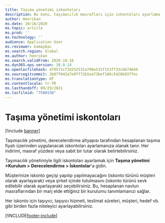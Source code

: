 ```yaml
---
title: Taşıma yönetimi iskontoları
description: Bu konu, taşımacılık masrafları için iskontoları ayarlama seçeneklerini açıklar.
author: Henrikan
ms.date: 10/16/2020
ms.topic: article
ms.prod: ''
ms.technology: ''
audience: Application User
ms.reviewer: kamaybac
ms.search.region: Global
ms.author: henrikan
ms.search.validFrom: 2020-10-16
ms.dyn365.ops.version: 10.0.14
ms.openlocfilehash: 479572cf3d252531a790e515f153ff33cb674649
ms.sourcegitcommit: 3b87f042a7e97f72b5aa73bef186c5426b937fec
ms.translationtype: HT
ms.contentlocale: tr-TR
ms.lasthandoff: 09/29/2021
ms.locfileid: "7580156"
---
```

# <a name="transportation-management-discounts"></a>Taşıma yönetimi iskontoları

[!include [banner](../includes/banner.md)]

Taşımacılık yönetimi, derecelendirme altyapısı tarafından hesaplanan taşıma fiyatı üzerinden uygulanacak iskontoları ayarlamanıza olanak tanır. Her indirimi, masraf yüzdesi veya sabit bir tutar olarak belirtebilirsiniz.

Taşımacılık yönetimiyle ilgili iskontoları ayarlamak için **Taşıma yönetimi \>Kurulum \> Derecelendirme \> İskontolar**'a gidin.

Müşterinize iskonto geçişi yapılıp yapılmayacağını (iskonto türünü müşteri olarak ayarlayarak) veya şirket içinde tutulmasını (iskonto türünü sevk edilebilir olarak ayarlayarak) seçebilirsiniz. Bu, hesaplanan navlun masraflarından bir marj elde ettiğiniz bir kurulumu tanımlamanızı sağlar.

Her iskonto için taşıyıcı, taşıyıcı hizmeti, teslimat süreleri, müşteri, hedef vb. gibi birden fazla niteleyici ayarlayabilirsiniz.


[!INCLUDE[footer-include](../../includes/footer-banner.md)]